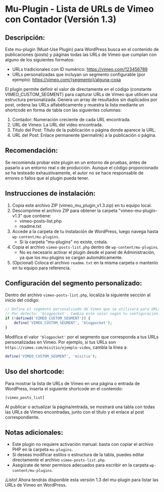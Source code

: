 Mu-Plugin - Lista de URLs de Vimeo con Contador (Versión 1.3)
=====================================================================

Descripción:
-------------
Este mu-plugin (Must-Use Plugin) para WordPress busca en el contenido de publicaciones (posts) y páginas todas las URLs de Vimeo que cumplan con alguno de los siguientes formatos:
 - URLs tradicionales con ID numérico: https://vimeo.com/123456789
 - URLs personalizadas que incluyan un segmento configurable (por ejemplo): https://vimeo.com/{segmento}/alguna-cosa

El plugin permite definir el valor de <segmento> directamente en el código (constante VIMEO_CUSTOM_SEGMENT) para capturar URLs de Vimeo que utilicen una estructura personalizada. Genera un array de resultados sin duplicados por post, ordena las URLs alfabéticamente y muestra la lista mediante un shortcode en forma de tabla con las siguientes columnas:
 1. Contador: Numeración creciente de cada URL encontrada.
 2. URL de Vimeo: La URL del vídeo encontrada.
 3. Título del Post: Título de la publicación o página donde aparece la URL.
 4. URL del Post: Enlace permanente (permalink) a la publicación o página.

Recomendación:
--------------
Se recomienda probar este plugin en un entorno de pruebas, antes de pasarlo a un entorno real o de producción. Aunque el código proporcionado se ha testeado exhaustivamente, el autor no se hace responsable de errores o fallos que el plugin pueda tener.

Instrucciones de instalación:
-----------------------------
1. Copia este archivo ZIP (vimeo_mu_plugin_v1.3.zip) en tu equipo local.
2. Descomprime el archivo ZIP para obtener la carpeta "vimeo-mu-plugin-v1.3" que contiene:
   - vimeo-posts-list.php
   - readme.txt
3. Accede a la carpeta de tu instalación de WordPress, luego navega hasta `wp-content/mu-plugins`.
   - Si la carpeta "mu-plugins" no existe, créala.
4. Copia el archivo `vimeo-posts-list.php` dentro de `wp-content/mu-plugins`.
   - No es necesario activar el plugin desde el panel de Administración, ya que los mu-plugins se cargan automáticamente.
5. (Opcional) Coloca el archivo `readme.txt` en la misma carpeta o mantenlo en tu equipo para referencia.

Configuración del segmento personalizado:
-----------------------------------------
Dentro del archivo `vimeo-posts-list.php`, localiza la siguiente sección al inicio del código:

```php
// Define el segmento personalizado de Vimeo que se utilizará para URLs del tipo https://vimeo.com/<segmento>/...
// Por defecto: 'blogpocket'. Cambia este valor según tu configuración.
if (!defined('VIMEO_CUSTOM_SEGMENT')) {
    define('VIMEO_CUSTOM_SEGMENT', 'blogpocket');
}
```

Modifica el valor `'blogpocket'` por el segmento que corresponda a tus URLs personalizadas en Vimeo. Por ejemplo, si tus URLs son `https://vimeo.com/misitio/ejemplo-video`, cambia la línea a:

```php
define('VIMEO_CUSTOM_SEGMENT', 'misitio');
```

Uso del shortcode:
------------------
Para mostrar la lista de URLs de Vimeo en una página o entrada de WordPress, inserta el siguiente shortcode en el contenido:
```
[vimeo_posts_list]
```

Al publicar o actualizar la página/entrada, se mostrará una tabla con todas las URLs de Vimeo encontradas, junto con el título y el enlace al post correspondiente.

Notas adicionales:
------------------
- Este plugin no requiere activación manual: basta con copiar el archivo PHP en la carpeta `mu-plugins`.
- Si deseas modificar estilos o estructura de la tabla, puedes editar directamente el archivo `vimeo-posts-list.php`.
- Asegúrate de tener permisos adecuados para escribir en la carpeta `wp-content/mu-plugins`.

¡Listo! Ahora tendrás disponible esta versión 1.3 del mu-plugin para listar las URLs de Vimeo en WordPress.
